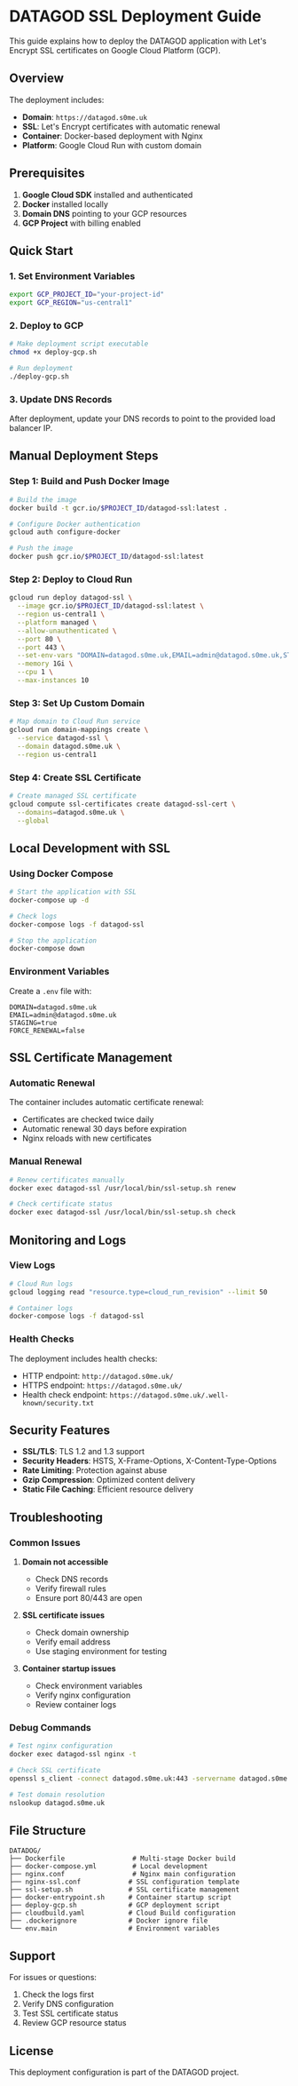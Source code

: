 # DATAGOD SSL Deployment Guide

This guide explains how to deploy the DATAGOD application with Let's Encrypt SSL certificates on Google Cloud Platform (GCP).

## Overview

The deployment includes:
- **Domain**: `https://datagod.s0me.uk`
- **SSL**: Let's Encrypt certificates with automatic renewal
- **Container**: Docker-based deployment with Nginx
- **Platform**: Google Cloud Run with custom domain

## Prerequisites

1. **Google Cloud SDK** installed and authenticated
2. **Docker** installed locally
3. **Domain DNS** pointing to your GCP resources
4. **GCP Project** with billing enabled

## Quick Start

### 1. Set Environment Variables

```bash
export GCP_PROJECT_ID="your-project-id"
export GCP_REGION="us-central1"
```

### 2. Deploy to GCP

```bash
# Make deployment script executable
chmod +x deploy-gcp.sh

# Run deployment
./deploy-gcp.sh
```

### 3. Update DNS Records

After deployment, update your DNS records to point to the provided load balancer IP.

## Manual Deployment Steps

### Step 1: Build and Push Docker Image

```bash
# Build the image
docker build -t gcr.io/$PROJECT_ID/datagod-ssl:latest .

# Configure Docker authentication
gcloud auth configure-docker

# Push the image
docker push gcr.io/$PROJECT_ID/datagod-ssl:latest
```

### Step 2: Deploy to Cloud Run

```bash
gcloud run deploy datagod-ssl \
  --image gcr.io/$PROJECT_ID/datagod-ssl:latest \
  --region us-central1 \
  --platform managed \
  --allow-unauthenticated \
  --port 80 \
  --port 443 \
  --set-env-vars "DOMAIN=datagod.s0me.uk,EMAIL=admin@datagod.s0me.uk,STAGING=false" \
  --memory 1Gi \
  --cpu 1 \
  --max-instances 10
```

### Step 3: Set Up Custom Domain

```bash
# Map domain to Cloud Run service
gcloud run domain-mappings create \
  --service datagod-ssl \
  --domain datagod.s0me.uk \
  --region us-central1
```

### Step 4: Create SSL Certificate

```bash
# Create managed SSL certificate
gcloud compute ssl-certificates create datagod-ssl-cert \
  --domains=datagod.s0me.uk \
  --global
```

## Local Development with SSL

### Using Docker Compose

```bash
# Start the application with SSL
docker-compose up -d

# Check logs
docker-compose logs -f datagod-ssl

# Stop the application
docker-compose down
```

### Environment Variables

Create a `.env` file with:

```env
DOMAIN=datagod.s0me.uk
EMAIL=admin@datagod.s0me.uk
STAGING=true
FORCE_RENEWAL=false
```

## SSL Certificate Management

### Automatic Renewal

The container includes automatic certificate renewal:
- Certificates are checked twice daily
- Automatic renewal 30 days before expiration
- Nginx reloads with new certificates

### Manual Renewal

```bash
# Renew certificates manually
docker exec datagod-ssl /usr/local/bin/ssl-setup.sh renew

# Check certificate status
docker exec datagod-ssl /usr/local/bin/ssl-setup.sh check
```

## Monitoring and Logs

### View Logs

```bash
# Cloud Run logs
gcloud logging read "resource.type=cloud_run_revision" --limit 50

# Container logs
docker-compose logs -f datagod-ssl
```

### Health Checks

The deployment includes health checks:
- HTTP endpoint: `http://datagod.s0me.uk/`
- HTTPS endpoint: `https://datagod.s0me.uk/`
- Health check endpoint: `https://datagod.s0me.uk/.well-known/security.txt`

## Security Features

- **SSL/TLS**: TLS 1.2 and 1.3 support
- **Security Headers**: HSTS, X-Frame-Options, X-Content-Type-Options
- **Rate Limiting**: Protection against abuse
- **Gzip Compression**: Optimized content delivery
- **Static File Caching**: Efficient resource delivery

## Troubleshooting

### Common Issues

1. **Domain not accessible**
   - Check DNS records
   - Verify firewall rules
   - Ensure port 80/443 are open

2. **SSL certificate issues**
   - Check domain ownership
   - Verify email address
   - Use staging environment for testing

3. **Container startup issues**
   - Check environment variables
   - Verify nginx configuration
   - Review container logs

### Debug Commands

```bash
# Test nginx configuration
docker exec datagod-ssl nginx -t

# Check SSL certificate
openssl s_client -connect datagod.s0me.uk:443 -servername datagod.s0me.uk

# Test domain resolution
nslookup datagod.s0me.uk
```

## File Structure

```
DATADOG/
├── Dockerfile                 # Multi-stage Docker build
├── docker-compose.yml         # Local development
├── nginx.conf                 # Nginx main configuration
├── nginx-ssl.conf            # SSL configuration template
├── ssl-setup.sh              # SSL certificate management
├── docker-entrypoint.sh      # Container startup script
├── deploy-gcp.sh             # GCP deployment script
├── cloudbuild.yaml           # Cloud Build configuration
├── .dockerignore             # Docker ignore file
└── env.main                  # Environment variables
```

## Support

For issues or questions:
1. Check the logs first
2. Verify DNS configuration
3. Test SSL certificate status
4. Review GCP resource status

## License

This deployment configuration is part of the DATAGOD project.
